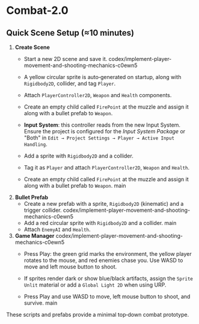 # Combat-2.0

## Quick Scene Setup (≈10 minutes)

1. **Create Scene**
   - Start a new 2D scene and save it.
codex/implement-player-movement-and-shooting-mechanics-c0ewn5
   - A yellow circular sprite is auto‑generated on startup, along with `Rigidbody2D`, collider, and tag `Player`.
   - Attach `PlayerController2D`, `Weapon` and `Health` components.
   - Create an empty child called `FirePoint` at the muzzle and assign it along with a bullet prefab to `Weapon`.
   - **Input System**: this controller reads from the new Input System. Ensure the project is configured for the *Input System Package* or "Both" in `Edit → Project Settings → Player → Active Input Handling`.

   - Add a sprite with `Rigidbody2D` and a collider.
   - Tag it as `Player` and attach `PlayerController2D`, `Weapon` and `Health`.
   - Create an empty child called `FirePoint` at the muzzle and assign it along with a bullet prefab to `Weapon`.
 main
3. **Bullet Prefab**
   - Create a new prefab with a sprite, `Rigidbody2D` (kinematic) and a trigger collider.
 codex/implement-player-movement-and-shooting-mechanics-c0ewn5
   - Add a red circular sprite with `Rigidbody2D` and a collider.
main
   - Attach `EnemyAI` and `Health`.
5. **Game Manager**
 codex/implement-player-movement-and-shooting-mechanics-c0ewn5
   - Press Play: the green grid marks the environment, the yellow player rotates to the mouse, and red enemies chase you. Use WASD to move and left mouse button to shoot.
   - If sprites render dark or show blue/black artifacts, assign the `Sprite Unlit` material or add a `Global Light 2D` when using URP.

   - Press Play and use WASD to move, left mouse button to shoot, and survive.
main

These scripts and prefabs provide a minimal top‑down combat prototype.
